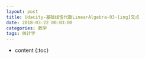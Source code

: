 ```yaml
---
layout: post
title: Udacity-基础线性代数LinearAlgebra-03-[ing]交点
date: 2018-03-22 00:03:00
categories: 数学
tags: 统计学
---
```

* content
{:toc}






















